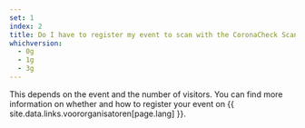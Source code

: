 ```yaml
---
set: 1
index: 2
title: Do I have to register my event to scan with the CoronaCheck Scanner app?
whichversion:
  - 0g
  - 1g
  - 3g
---
```

This depends on the event and the number of visitors. You can find more information on whether and how to register your event on {{ site.data.links.voororganisatoren[page.lang] }}.  
